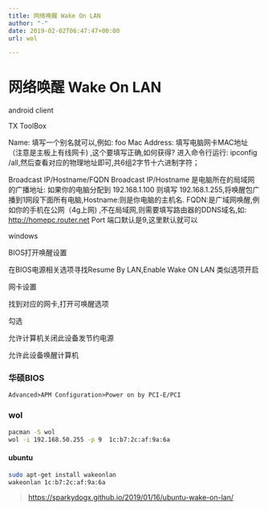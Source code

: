 ```yaml
---
title: 网络唤醒 Wake On LAN
author: "-"
date: 2019-02-02T06:47:47+00:00
url: wol

---
```

# 网络唤醒 Wake On LAN
android client

TX ToolBox

Name: 填写一个别名就可以,例如: foo
Mac Address: 填写电脑网卡MAC地址（注意是主板上有线网卡) ,这个要填写正确,如何获得? 进入命令行运行: ipconfig /all,然后查看对应的物理地址即可,共6组2字节十六进制字符；

Broadcast IP/Hostname/FQDN
Broadcast IP/Hostname 是电脑所在的局域网的广播地址: 如果你的电脑分配到 192.168.1.100 则填写 192.168.1.255,将唤醒包广播到1网段下面所有电脑,Hostname:则是你电脑的主机名.
FQDN:是广域网唤醒,例如你的手机在公网（4g上网) ,不在局域网,则需要填写路由器的DDNS域名,如: http://homepc.router.net
Port 端口默认是9,这里默认就可以



windows

BIOS打开唤醒设置
  
在BIOS电源相关选项寻找Resume By LAN,Enable Wake ON LAN 类似选项开启
  
网卡设置
  
找到对应的网卡,打开可唤醒选项

勾选
  
允许计算机关闭此设备发节约电源
  
允许此设备唤醒计算机


### 华硕BIOS
    Advanced>APM Configuration>Power on by PCI-E/PCI
### wol
```bash
pacman -S wol
wol -i 192.168.50.255 -p 9  1c:b7:2c:af:9a:6a
```

#### ubuntu
```bash
sudo apt-get install wakeonlan
wakeonlan 1c:b7:2c:af:9a:6a
```

>https://sparkydogx.github.io/2019/01/16/ubuntu-wake-on-lan/